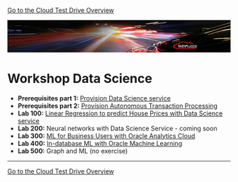 [Go to the Cloud Test Drive Overview](../../readme.md)

![](./commonimages/customer_logo2.png)

# Workshop Data Science #

- **Prerequisites part 1:** [Provision Data Science service](./prereq1/lab.md)
- **Prerequisites part 2:** [Provision Autonomous Transaction Processing](./prereq2/lab.md)
- **Lab 100:** [Linear Regression to predict House Prices with Data Science service](./lab100/lab.md)
- **Lab 200:** Neural networks with Data Science Service - coming soon
- **Lab 300:** [ML for Business Users with Oracle Analytics Cloud](./lab300/lab.md)
- **Lab 400:** [In-database ML with Oracle Machine Learning](./lab400/lab.md)
- **Lab 500:** Graph and ML (no exercise)

---

[Go to the Cloud Test Drive Overview](../../readme.md)
